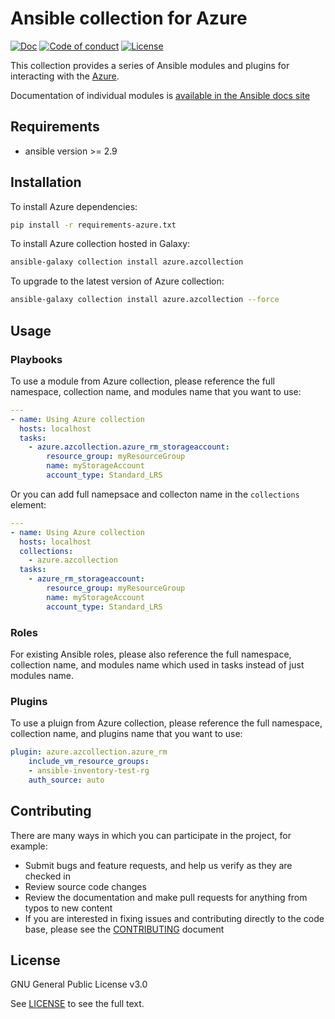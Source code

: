 # Ansible collection for Azure
[![Doc](https://img.shields.io/badge/docs-latest-brightgreen.svg)](https://docs.ansible.com/ansible/latest/modules/list_of_cloud_modules.html#azure)
[![Code of conduct](https://img.shields.io/badge/code%20of%20conduct-Ansible-silver.svg)](https://docs.ansible.com/ansible/latest/community/code_of_conduct.html)
[![License](https://img.shields.io/badge/license-GPL%20v3.0-brightgreen.svg)](LICENSE)

This collection provides a series of Ansible modules and plugins for interacting with the [Azure](https://azure.microsoft.com).

Documentation of individual modules is [available in the Ansible docs site](https://docs.ansible.com/ansible/latest/collections/azure/azcollection/index.html#plugins-in-azure-azcollection)

## Requirements

- ansible version >= 2.9

## Installation

To install Azure dependencies:

```bash
pip install -r requirements-azure.txt
```

To install Azure collection hosted in Galaxy:

```bash
ansible-galaxy collection install azure.azcollection
```

To upgrade to the latest version of Azure collection:

```bash
ansible-galaxy collection install azure.azcollection --force
```

## Usage

### Playbooks

To use a module from Azure collection, please reference the full namespace, collection name, and modules name that you want to use:

```yaml
---
- name: Using Azure collection
  hosts: localhost
  tasks:
    - azure.azcollection.azure_rm_storageaccount:
        resource_group: myResourceGroup
        name: myStorageAccount
        account_type: Standard_LRS
```

Or you can add full namepsace and collecton name in the `collections` element:

```yaml
---
- name: Using Azure collection
  hosts: localhost
  collections:
    - azure.azcollection
  tasks:
    - azure_rm_storageaccount:
        resource_group: myResourceGroup
        name: myStorageAccount
        account_type: Standard_LRS
```

### Roles

For existing Ansible roles, please also reference the full namespace, collection name, and modules name which used in tasks instead of just modules name.

### Plugins

To use a pluign from Azure collection, please reference the full namespace, collection name, and plugins name that you want to use:

```yaml
plugin: azure.azcollection.azure_rm
    include_vm_resource_groups:
    - ansible-inventory-test-rg
    auth_source: auto
````

## Contributing

There are many ways in which you can participate in the project, for example:

- Submit bugs and feature requests, and help us verify as they are checked in
- Review source code changes
- Review the documentation and make pull requests for anything from typos to new content
- If you are interested in fixing issues and contributing directly to the code base, please see the [CONTRIBUTING](CONTRIBUTING.md) document

## License

GNU General Public License v3.0

See [LICENSE](LICENSE) to see the full text.
